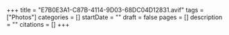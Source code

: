 +++
title = "E7B0E3A1-C87B-4114-9D03-68DC04D12831.avif"
tags = ["Photos"]
categories = []
startDate = ""
draft = false
pages = []
description = ""
citations = []
+++
